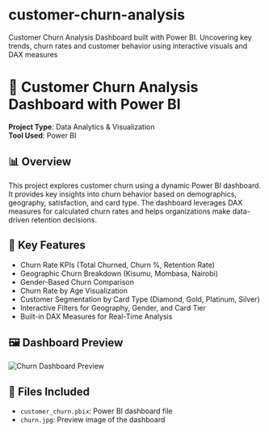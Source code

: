 # customer-churn-analysis
Customer Churn Analysis Dashboard built with Power BI. Uncovering key trends, churn rates and customer behavior using interactive visuals and DAX measures

# 🧠 Customer Churn Analysis Dashboard with Power BI

**Project Type**: Data Analytics & Visualization  
**Tool Used**: Power BI

## 📊 Overview

This project explores customer churn using a dynamic Power BI dashboard. It provides key insights into churn behavior based on demographics, geography, satisfaction, and card type. The dashboard leverages DAX measures for calculated churn rates and helps organizations make data-driven retention decisions.

## 🚀 Key Features

- Churn Rate KPIs (Total Churned, Churn %, Retention Rate)
- Geographic Churn Breakdown (Kisumu, Mombasa, Nairobi)
- Gender-Based Churn Comparison
- Churn Rate by Age Visualization
- Customer Segmentation by Card Type (Diamond, Gold, Platinum, Silver)
- Interactive Filters for Geography, Gender, and Card Tier
- Built-in DAX Measures for Real-Time Analysis

## 🖼️ Dashboard Preview

![Churn Dashboard Preview](churnfi.jpg)

## 📁 Files Included

- `customer_churn.pbix`: Power BI dashboard file
- `churn.jpg`: Preview image of the dashboard

